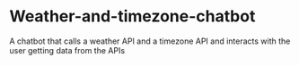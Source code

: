 # Weather-and-timezone-chatbot
A chatbot that calls a weather API and a timezone API and interacts with the user getting data from the APIs
